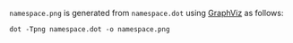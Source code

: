 `namespace.png` is generated from `namespace.dot` using
[GraphViz](https://www.graphviz.org) as follows:

```
dot -Tpng namespace.dot -o namespace.png
```

